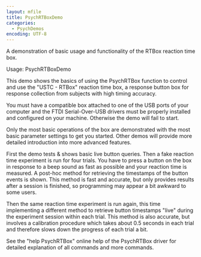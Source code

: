 ```yaml
---
layout: mfile
title: PsychRTBoxDemo
categories:
  - PsychDemos
encoding: UTF-8
---
```


A demonstration of basic usage and functionality of the RTBox reaction time box.

Usage: PsychRTBoxDemo

This demo shows the basics of using the PsychRTBox function to control
and use the "USTC - RTBox" reaction time box, a response button box for
response collection from subjects with high timing accuracy.

You must have a compatible box attached to one of the USB ports of your
computer and the FTDI Serial-Over-USB drivers must be properly installed
and configured on your machine. Otherwise the demo will fail to start.

Only the most basic operations of the box are demonstrated with the most
basic parameter settings to get you started. Other demos will provide
more detailed introduction into more advanced features.

First the demo tests & shows basic live button queries.
Then a fake reaction time experiment is run for four trials. You have to
press a button on the box in response to a beep sound as fast as possible
and your reaction time is measured. A post-hoc method for retrieving the
timestamps of the button events is shown. This method is fast and
accurate, but only provides results after a session is finished, so
programming may appear a bit awkward to some users.

Then the same reaction time experiment is run again, this time
implementing a different method to retrieve button timestamps "live"
during the experiment session within each trial. This method is also
accurate, but involves a calibration procedure which takes about 0.5
seconds in each trial and therefore slows down the progress of each trial
a bit.

See the "help PsychRTBox" online help of the PsychRTBox driver for
detailed explanation of all commands and more commands.
